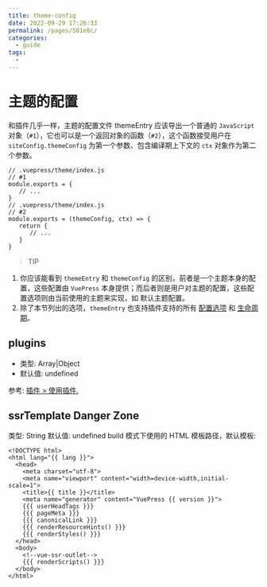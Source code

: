 ```yaml
---
title: theme-config
date: 2022-09-29 17:26:33
permalink: /pages/581e8c/
categories:
  - guide
tags:
  - 
---
```

# 主题的配置
和插件几乎一样，主题的配置文件 themeEntry 应该导出一个普通的 `JavaScript` 对象（`#1`），它也可以是一个返回对象的函数（`#2`），这个函数接受用户在 `siteConfig.themeConfig` 为第一个参数、包含编译期上下文的 `ctx` 对象作为第二个参数。
```
// .vuepress/theme/index.js
// #1
module.exports = {
   // ...
}
// .vuepress/theme/index.js
// #2
module.exports = (themeConfig, ctx) => {
   return {
      // ...
   }
}
```

>TIP
1. 你应该能看到 `themeEntry` 和 `themeConfig` 的区别，前者是一个主题本身的配置，这些配置由 `VuePress` 本身提供；而后者则是用户对主题的配置，这些配置选项则由当前使用的主题来实现，如 默认主题配置。
2. 除了本节列出的选项，`themeEntry` 也支持插件支持的所有 [配置选项](https://www.vuepress.cn/plugin/option-api.html) 和 [生命周期](https://www.vuepress.cn/plugin/life-cycle.html)。

## plugins
- 类型: Array|Object
- 默认值: undefined

参考:
[插件 > 使用插件.](https://www.vuepress.cn/plugin/using-a-plugin.html)


## ssrTemplate Danger Zone
类型: String
默认值: undefined
build 模式下使用的 HTML 模板路径，默认模板:
```
<!DOCTYPE html>
<html lang="{{ lang }}">
  <head>
    <meta charset="utf-8">
    <meta name="viewport" content="width=device-width,initial-scale=1">
    <title>{{ title }}</title>
    <meta name="generator" content="VuePress {{ version }}">
    {{{ userHeadTags }}}
    {{{ pageMeta }}}
    {{{ canonicalLink }}}
    {{{ renderResourceHints() }}}
    {{{ renderStyles() }}}
  </head>
  <body>
    <!--vue-ssr-outlet-->
    {{{ renderScripts() }}}
  </body>
</html>
```
